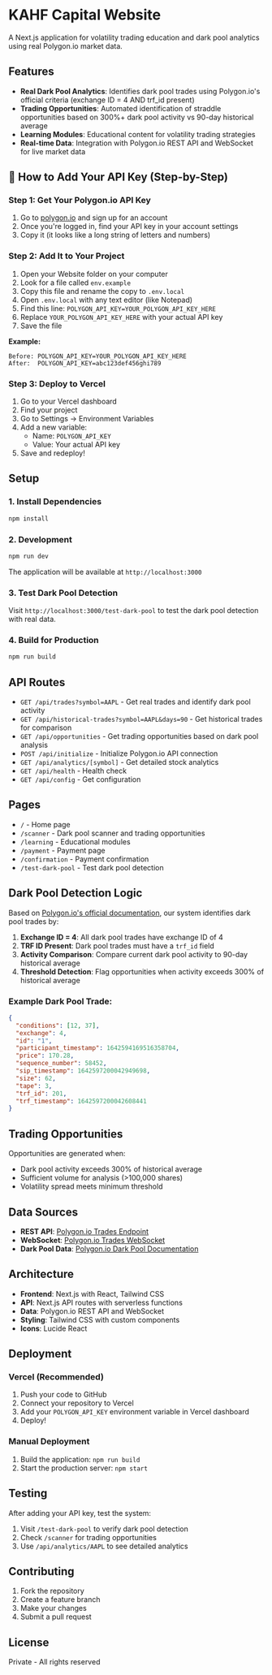 # KAHF Capital Website

A Next.js application for volatility trading education and dark pool analytics using real Polygon.io market data.

## Features

- **Real Dark Pool Analytics**: Identifies dark pool trades using Polygon.io's official criteria (exchange ID = 4 AND trf_id present)
- **Trading Opportunities**: Automated identification of straddle opportunities based on 300%+ dark pool activity vs 90-day historical average
- **Learning Modules**: Educational content for volatility trading strategies
- **Real-time Data**: Integration with Polygon.io REST API and WebSocket for live market data

## 🍭 **How to Add Your API Key (Step-by-Step)**

### **Step 1: Get Your Polygon.io API Key**
1. Go to [polygon.io](https://polygon.io) and sign up for an account
2. Once you're logged in, find your API key in your account settings
3. Copy it (it looks like a long string of letters and numbers)

### **Step 2: Add It to Your Project**
1. Open your Website folder on your computer
2. Look for a file called `env.example`
3. Copy this file and rename the copy to `.env.local`
4. Open `.env.local` with any text editor (like Notepad)
5. Find this line: `POLYGON_API_KEY=YOUR_POLYGON_API_KEY_HERE`
6. Replace `YOUR_POLYGON_API_KEY_HERE` with your actual API key
7. Save the file

**Example:**
```
Before: POLYGON_API_KEY=YOUR_POLYGON_API_KEY_HERE
After:  POLYGON_API_KEY=abc123def456ghi789
```

### **Step 3: Deploy to Vercel**
1. Go to your Vercel dashboard
2. Find your project
3. Go to Settings → Environment Variables
4. Add a new variable:
   - Name: `POLYGON_API_KEY`
   - Value: Your actual API key
5. Save and redeploy!

## Setup

### 1. Install Dependencies

```bash
npm install
```

### 2. Development

```bash
npm run dev
```

The application will be available at `http://localhost:3000`

### 3. Test Dark Pool Detection

Visit `http://localhost:3000/test-dark-pool` to test the dark pool detection with real data.

### 4. Build for Production

```bash
npm run build
```

## API Routes

- `GET /api/trades?symbol=AAPL` - Get real trades and identify dark pool activity
- `GET /api/historical-trades?symbol=AAPL&days=90` - Get historical trades for comparison
- `GET /api/opportunities` - Get trading opportunities based on dark pool analysis
- `POST /api/initialize` - Initialize Polygon.io API connection
- `GET /api/analytics/[symbol]` - Get detailed stock analytics
- `GET /api/health` - Health check
- `GET /api/config` - Get configuration

## Pages

- `/` - Home page
- `/scanner` - Dark pool scanner and trading opportunities
- `/learning` - Educational modules
- `/payment` - Payment page
- `/confirmation` - Payment confirmation
- `/test-dark-pool` - Test dark pool detection

## Dark Pool Detection Logic

Based on [Polygon.io's official documentation](https://polygon.io/knowledge-base/article/does-polygon-offer-dark-pool-data), our system identifies dark pool trades by:

1. **Exchange ID = 4**: All dark pool trades have exchange ID of 4
2. **TRF ID Present**: Dark pool trades must have a `trf_id` field
3. **Activity Comparison**: Compare current dark pool activity to 90-day historical average
4. **Threshold Detection**: Flag opportunities when activity exceeds 300% of historical average

### Example Dark Pool Trade:
```json
{
  "conditions": [12, 37],
  "exchange": 4,
  "id": "1",
  "participant_timestamp": 1642594169516358704,
  "price": 170.28,
  "sequence_number": 58452,
  "sip_timestamp": 1642597200042949698,
  "size": 62,
  "tape": 3,
  "trf_id": 201,
  "trf_timestamp": 1642597200042608441
}
```

## Trading Opportunities

Opportunities are generated when:
- Dark pool activity exceeds 300% of historical average
- Sufficient volume for analysis (>100,000 shares)
- Volatility spread meets minimum threshold

## Data Sources

- **REST API**: [Polygon.io Trades Endpoint](https://polygon.io/docs/rest/stocks/trades-quotes/trades)
- **WebSocket**: [Polygon.io Trades WebSocket](https://polygon.io/docs/websocket/stocks/trades)
- **Dark Pool Data**: [Polygon.io Dark Pool Documentation](https://polygon.io/knowledge-base/article/does-polygon-offer-dark-pool-data)

## Architecture

- **Frontend**: Next.js with React, Tailwind CSS
- **API**: Next.js API routes with serverless functions
- **Data**: Polygon.io REST API and WebSocket
- **Styling**: Tailwind CSS with custom components
- **Icons**: Lucide React

## Deployment

### Vercel (Recommended)

1. Push your code to GitHub
2. Connect your repository to Vercel
3. Add your `POLYGON_API_KEY` environment variable in Vercel dashboard
4. Deploy!

### Manual Deployment

1. Build the application: `npm run build`
2. Start the production server: `npm start`

## Testing

After adding your API key, test the system:

1. Visit `/test-dark-pool` to verify dark pool detection
2. Check `/scanner` for trading opportunities
3. Use `/api/analytics/AAPL` to see detailed analytics

## Contributing

1. Fork the repository
2. Create a feature branch
3. Make your changes
4. Submit a pull request

## License

Private - All rights reserved

